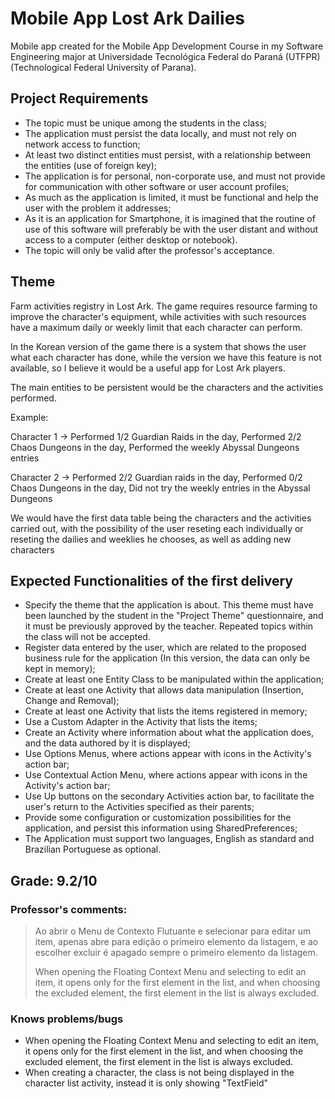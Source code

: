 # Mobile App Lost Ark Dailies

Mobile app created for the Mobile App Development Course in my Software Engineering major at Universidade Tecnológica Federal do Paraná (UTFPR)(Technological Federal University of Parana).

## Project Requirements
* The topic must be unique among the students in the class;
* The application must persist the data locally, and must not rely on network access to function;
* At least two distinct entities must persist, with a relationship between the entities (use of foreign key);
* The application is for personal, non-corporate use, and must not provide for communication with other software or user account profiles;
* As much as the application is limited, it must be functional and help the user with the problem it addresses;
* As it is an application for Smartphone, it is imagined that the routine of use of this software will preferably be with the user distant and without access to a computer (either desktop or notebook).
* The topic will only be valid after the professor's acceptance.

## Theme
Farm activities registry in Lost Ark. The game requires resource farming to improve the character's equipment, while activities with such resources have a maximum daily or weekly limit that each character can perform.

In the Korean version of the game there is a system that shows the user what each character has done, while the version we have this feature is not available, so I believe it would be a useful app for Lost Ark players.

The main entities to be persistent would be the characters and the activities performed.

Example:

Character 1 -> Performed 1/2 Guardian Raids in the day, Performed 2/2 Chaos Dungeons in the day, Performed the weekly Abyssal Dungeons entries

Character 2 -> Performed 2/2 Guardian raids in the day, Performed 0/2 Chaos Dungeons in the day, Did not try the weekly entries in the Abyssal Dungeons

We would have the first data table being the characters and the activities carried out, with the possibility of the user reseting each individually or reseting the dailies and weeklies he chooses, as well as adding new characters

## Expected Functionalities of the first delivery

* Specify the theme that the application is about. This theme must have been launched by the student in the "Project Theme" questionnaire, and it must be previously approved by the teacher. Repeated topics within the class will not be accepted.
* Register data entered by the user, which are related to the proposed business rule for the application (In this version, the data can only be kept in memory);
* Create at least one Entity Class to be manipulated within the application;
* Create at least one Activity that allows data manipulation (Insertion, Change and Removal);
* Create at least one Activity that lists the items registered in memory;
* Use a Custom Adapter in the Activity that lists the items;
* Create an Activity where information about what the application does, and the data authored by it is displayed;
* Use Options Menus, where actions appear with icons in the Activity's action bar;
* Use Contextual Action Menu, where actions appear with icons in the Activity's action bar;
* Use Up buttons on the secondary Activities action bar, to facilitate the user's return to the Activities specified as their parents;
* Provide some configuration or customization possibilities for the application, and persist this information using SharedPreferences;
* The Application must support two languages, English as standard and Brazilian Portuguese as optional.


## Grade: 9.2/10
### Professor's comments:
>Ao abrir o Menu de Contexto Flutuante e selecionar para editar um item, apenas abre para edição o primeiro elemento da listagem, e ao escolher excluir é apagado sempre o primeiro elemento da listagem.
>
>When opening the Floating Context Menu and selecting to edit an item, it opens only for the first element in the list, and when choosing the excluded element, the first element in the list is always excluded.


### Knows problems/bugs
* When opening the Floating Context Menu and selecting to edit an item, it opens only for the first element in the list, and when choosing the excluded element, the first element in the list is always excluded.
* When creating a character, the class is not being displayed in the character list activity, instead it is only showing "TextField"
